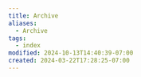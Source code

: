```yaml
---
title: Archive
aliases:
  - Archive
tags:
  - index
modified: 2024-10-13T14:40:39-07:00
created: 2024-03-22T17:28:25-07:00
---
```



